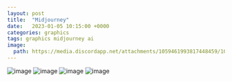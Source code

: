 ```yaml
---
layout: post
title:  "Midjourney"
date:   2023-01-05 10:15:00 +0000
categories: graphics
tags: graphics midjourney ai
image:
  path: https://media.discordapp.net/attachments/1059461993817448459/1060495475519795280/Fredrik999_a_super_tasty_pizza_256576dc-dfba-44d2-b08f-09a14f8df030.png
---
```


![image](https://cdn.midjourney.com/b92185f4-2580-4566-b19e-348a15b8e9f7/grid_0.png)
![image](https://cdn.midjourney.com/492becae-eebc-44da-9bf6-b8a6475e7ddd/grid_0.png)
![image](https://cdn.midjourney.com/5484fe26-8952-4abb-bcb0-09d22a28dfbc/grid_0.png)
![image](https://cdn.midjourney.com/8671a6d5-a1ff-43ae-a584-e0d06e5aeb7c/grid_0.png)